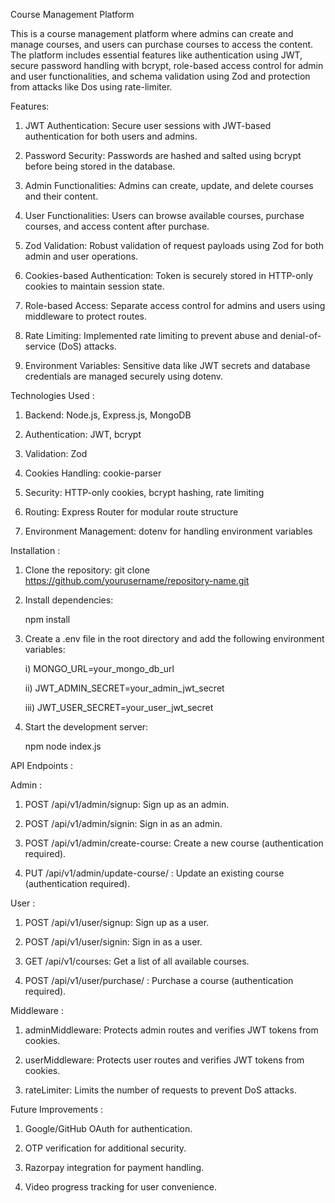 Course Management Platform

This is a course management platform where admins can create and manage courses, and users can purchase courses to access the content. The platform includes essential features like authentication using JWT, secure password handling with bcrypt, role-based access control for admin and user functionalities, and schema validation using Zod and protection from attacks like Dos using rate-limiter.


Features:


1. JWT Authentication: Secure user sessions with JWT-based authentication for both users and admins.

2. Password Security: Passwords are hashed and salted using bcrypt before being stored in the database.

3. Admin Functionalities: Admins can create, update, and delete courses and their content.

4. User Functionalities: Users can browse available courses, purchase courses, and access content after purchase.

5. Zod Validation: Robust validation of request payloads using Zod for both admin and user operations.

6. Cookies-based Authentication: Token is securely stored in HTTP-only cookies to maintain session state.

7. Role-based Access: Separate access control for admins and users using middleware to protect routes.

8. Rate Limiting: Implemented rate limiting to prevent abuse and denial-of-service (DoS) attacks.

9. Environment Variables: Sensitive data like JWT secrets and database credentials are managed securely using dotenv.


Technologies Used :


1. Backend: Node.js, Express.js, MongoDB

2. Authentication: JWT, bcrypt

3. Validation: Zod

4. Cookies Handling: cookie-parser

5. Security: HTTP-only cookies, bcrypt hashing, rate limiting

6. Routing: Express Router for modular route structure

7. Environment Management: dotenv for handling environment variables


Installation : 


1. Clone the repository:
git clone https://github.com/yourusername/repository-name.git


2. Install dependencies:

   npm install

3. Create a .env file in the root directory and add the following environment variables:

   i) MONGO_URL=your_mongo_db_url

   ii) JWT_ADMIN_SECRET=your_admin_jwt_secret

   iii) JWT_USER_SECRET=your_user_jwt_secret


4. Start the development server:

   npm node index.js


API Endpoints :

Admin : 

1.  POST /api/v1/admin/signup: Sign up as an admin.

1. POST /api/v1/admin/signin: Sign in as an admin.

2. POST /api/v1/admin/create-course: Create a new course (authentication required).

3. PUT /api/v1/admin/update-course/
: Update an existing course (authentication required).


User : 

1. POST /api/v1/user/signup: Sign up as a user.

2. POST /api/v1/user/signin: Sign in as a user.

3. GET /api/v1/courses: Get a list of all available courses.

4. POST /api/v1/user/purchase/
: Purchase a course (authentication required).


Middleware : 

1. adminMiddleware: Protects admin routes and verifies JWT tokens from cookies.

2. userMiddleware: Protects user routes and verifies JWT tokens from cookies.

3. rateLimiter: Limits the number of requests to prevent DoS attacks.

Future Improvements :

1. Google/GitHub OAuth for authentication.

2. OTP verification for additional security.

3. Razorpay integration for payment handling.

4. Video progress tracking for user convenience.



